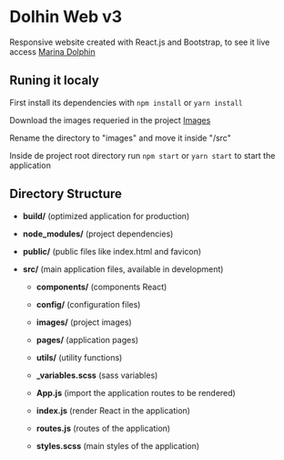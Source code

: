# Dolhin Web v3

Responsive website created with React.js and Bootstrap, to see it live access [Marina Dolphin](http://marinadolphin.com.br/)

## Runing it localy

First install its dependencies with `npm install` or `yarn install`

Download the images requeried in the project [Images](https://drive.google.com/drive/folders/1EFNGjs-hM1-Pd_MZc8RSoPidywm6Vb99?usp=sharing)

Rename the directory to "images" and move it inside "/src"

Inside de project root directory run `npm start` or `yarn start` to start the application

## Directory Structure

- **build/** (optimized application for production)

- **node_modules/** (project dependencies)

- **public/** (public files like index.html and favicon)

- **src/** (main application files, available in development)

  - **components/** (components React)

  - **config/** (configuration files)

  - **images/** (project images)

  - **pages/** (application pages)

  - **utils/** (utility functions)

  - **_variables.scss** (sass variables)

  - **App.js** (import the application routes to be rendered)

  - **index.js** (render React in the application)

  - **routes.js** (routes of the application)

  - **styles.scss** (main styles of the application)
